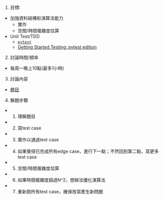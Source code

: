 1. 目標:
  - 加強資料結構和演算法能力
    - 實作
    - 空間/時間複雜度估算
  - Unit Test/TDD
    - [`pytest`](https://docs.pytest.org/en/stable/)
    - [Getting Started Testing: pytest edition](https://nedbatchelder.com/text/test3.html)
2. 討論時間/頻率
  - 每周一晚上10點(最多1小時)
3. 討論內容
  - [題目](https://leetcode.com/problemset/leetcode-curated-algo-170/)
4. 解題步驟
  - 1. 理解題目
  - 2. 寫test case
  - 3. 實作以通過test case
  - 4. 如果覺得已完成所有edge case，進行下一點；不然回到第二點，寫更多test case
  - 5. 空間/時間複雜度估算
  - 6. 如果時間複雜度超過N^2，想辦法優化演算法
  - 7. 重新跑所有test case，確保改寫產生新問題
